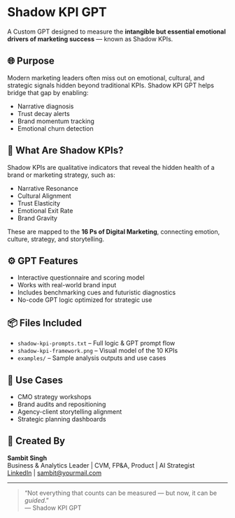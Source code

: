# Shadow KPI GPT

A Custom GPT designed to measure the **intangible but essential emotional drivers of marketing success** — known as Shadow KPIs.

## 🌐 Purpose

Modern marketing leaders often miss out on emotional, cultural, and strategic signals hidden beyond traditional KPIs. Shadow KPI GPT helps bridge that gap by enabling:
- Narrative diagnosis
- Trust decay alerts
- Brand momentum tracking
- Emotional churn detection

## 🧠 What Are Shadow KPIs?

Shadow KPIs are qualitative indicators that reveal the hidden health of a brand or marketing strategy, such as:
- Narrative Resonance
- Cultural Alignment
- Trust Elasticity
- Emotional Exit Rate
- Brand Gravity

These are mapped to the **16 Ps of Digital Marketing**, connecting emotion, culture, strategy, and storytelling.

## ⚙️ GPT Features

- Interactive questionnaire and scoring model
- Works with real-world brand input
- Includes benchmarking cues and futuristic diagnostics
- No-code GPT logic optimized for strategic use

## 📦 Files Included

- `shadow-kpi-prompts.txt` – Full logic & GPT prompt flow
- `shadow-kpi-framework.png` – Visual model of the 10 KPIs
- `examples/` – Sample analysis outputs and use cases

## 🚀 Use Cases

- CMO strategy workshops
- Brand audits and repositioning
- Agency-client storytelling alignment
- Strategic planning dashboards

## 📢 Created By

**Sambit Singh**  
Business & Analytics Leader | CVM, FP&A, Product | AI Strategist  
[LinkedIn](https://www.linkedin.com/in/sambitsingh/) | sambit@yourmail.com

---
> “Not everything that counts can be measured — but now, it can be *guided*.”  
> — Shadow KPI GPT
